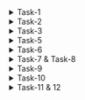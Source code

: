 <details>
<summary>Task-1</summary>

## Vectors

- A vector is simply a list of items that are of the same type.
- To combine the list of items to a vector, use the c() function and separate the items by a comma.

## Matrices

- A matrix is a two dimensional data set with columns and rows.
- You can access the items by using [] brackets. The first number "1" in the bracket specifies the row-position, while the second number "2" specifies the column-position:

## Arrays

- Compared to matrices, arrays can have more than two dimensions.
- We can use the array() function to create an array, and the dim parameter to specify the dimensions:

```
multiarray <- array(thisarray, dim = c(4, 3, 2))
multiarray
```

`array[row position, column position, matrix level]`

- A comma (,) before c() means that we want to access the column.

- A comma (,) after c() means that we want to access the row.

</details>

<details>
<summary>Task-2</summary>

### Task 2a

- Functions -> mean(), median(), mode();
- A simple paste() will take multiple elements as inputs and concatenate those inputs into a single string

### Task 2b

- **Typecasting:** Data Type conversion is the process of converting one type of data to another type of data. R Programming Language has only 3 data types: Numeric, Logical, Character.
- `as.logical(), as.integer(), as.character()`
- The class() function in R is used to return the values of the class attribute of an R object.

</details>
<details>
<summary>Task-3</summary>

## Functions

- To create a function, use the function() keyword:
</details>

<details>
<summary>Task-5</summary>

## Normal Distribution

Normal Distribution is a probability function used in statistics that tells about how the data values are distributed

```
rnorm() is a function in R programming is used to generate a vector of random numbers which are normally distributed.

syntax of rnorm(n, mean, sd):
n -> no of obersvations
```

**Note:** floor() function takes up the vector as an argument and rounds down all the values of that vector without decimal places, so as no decimal values left

## Table in r

table() function in R Language is used to create a categorical representation of data with variable name and the frequency in the form of a table.

`table(x)`

- for further manipulation, it is best if table is converted to dataframe.

## plot

`plot(x, y) `
`plot(y, type)`

- line -> type='l'

</details>

<details>
<summary>Task-6</summary>

## Matrix Operations:

- Addition -> +
- Multiplication -> %\*%
</details>

<details>
<summary>Task-7 & Task-8</summary>

## Dataframe

- Data Frames are data displayed in a format as a table.
- data.frame() function to creates a data frame:
- summary() function to summarize the data from a Data Frame, returns a table
- dim() gives dimmensions

#### Access Items

- "[]" use index
- "[[]]" use column name
- "$" via column name

</details>

<details>
<summary>Task-9</summary>

`read.csv()`

- ncol()
- nrow()
- dim()
- which(): The which function in R returns the position of the values in the logical vector.

- subset() Subsetting in R is a useful indexing feature for accessing object elements. It can be used to select and filter variables and observations.

</details>

<details>
<summary>Task-10</summary>

[Link](https://datacarpentry.org/R-ecology-lesson/04-visualization-ggplot2.html#Plotting_with_ggplot2)

## T-Test

[link](https://www.geeksforgeeks.org/hypothesis-testing-in-r-programming/)

</details>

<details>
<summary>Task-11 & 12</summary>

[Original](https://www.geeksforgeeks.org/simple-linear-regression-using-r/#:~:text=Linear%20Regression%3A%20It%20is%20a,two%20types%20of%20linear%20regression.)
[Link](https://www.datacamp.com/tutorial/linear-regression-R)

</details>
